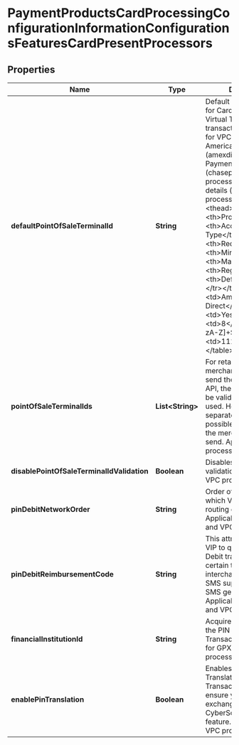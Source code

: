 
# PaymentProductsCardProcessingConfigurationInformationConfigurationsFeaturesCardPresentProcessors

## Properties
Name | Type | Description | Notes
------------ | ------------- | ------------- | -------------
**defaultPointOfSaleTerminalId** | **String** | Default Terminal ID used for Card Present and Virtual Terminal transactions. Applicable for VPC, GPX (gpx), American Express Direct (amexdirect) and Chase Paymentech Salem (chasepaymentechsalem) processors.  Validation details (for selected processors)...  &lt;table&gt; &lt;thead&gt;&lt;tr&gt;&lt;th&gt;Processor&lt;/th&gt;&lt;th&gt;Acceptance Type&lt;/th&gt;&lt;th&gt;Required&lt;/th&gt;&lt;th&gt;Min. Length&lt;/th&gt;&lt;th&gt;Max. Length&lt;/th&gt;&lt;th&gt;Regex&lt;/th&gt;&lt;th&gt;Default Value&lt;/th&gt;&lt;/tr&gt;&lt;/thead&gt; &lt;tr&gt;&lt;td&gt;American Express Direct&lt;/td&gt;&lt;td&gt;cp&lt;/td&gt;&lt;td&gt;Yes&lt;/td&gt;&lt;td&gt;4&lt;/td&gt;&lt;td&gt;8&lt;/td&gt;&lt;td&gt;^[0-9a-zA-Z]+$&lt;/td&gt;&lt;td&gt;1111&lt;/td&gt;&lt;/tr&gt; &lt;/table&gt;  |  [optional]
**pointOfSaleTerminalIds** | **List&lt;String&gt;** | For retail transactions, if merchant chooses to send the terminal id in the API, then that value has to be validated before being used. Holds a comma separated list of all possible terminal ids that the merchant is likely to send. Applicable for VPC processors. |  [optional]
**disablePointOfSaleTerminalIdValidation** | **Boolean** | Disables terminal ID validation. Applicable for VPC processors. |  [optional]
**pinDebitNetworkOrder** | **String** | Order of the networks in which Visa should make routing decisions. Applicable for GPX (gpx) and VPC processors. |  [optional]
**pinDebitReimbursementCode** | **String** | This attribute requests VIP to qualify a given PIN Debit transaction for a certain type of interchange program. Y &#x3D; SMS supermarket, Z &#x3D; SMS general merchant. Applicable for GPX (gpx) and VPC processors. |  [optional]
**financialInstitutionId** | **String** | Acquirer Institution ID for the PIN Debit Transactions. Applicable for GPX (gpx) and VPC processors. |  [optional]
**enablePinTranslation** | **Boolean** | Enables CyberSource PIN Translation for Online PIN Transactions. Please ensure you have exchanged PIN keys with CyberSource to use this feature. Applicable for VPC processors. |  [optional]



